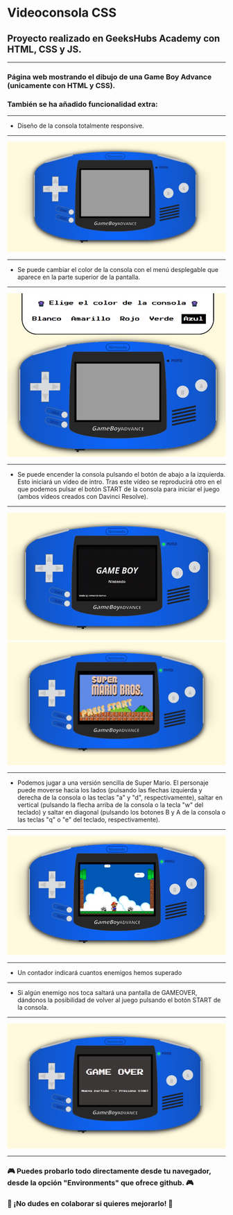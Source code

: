 # Videoconsola CSS

## Proyecto realizado en GeeksHubs Academy con HTML, CSS y JS.
***
### Página web mostrando el dibujo de una Game Boy Advance (unicamente con HTML y CSS).

### También se ha añadido funcionalidad extra:

***
* Diseño de la consola totalmente responsive.
***
![Diseño de la consola](/screenshots/1.jpg)

***
* Se puede cambiar el color de la consola con el menú desplegable que aparece en la parte superior de la pantalla.
***
![Selección de color](/screenshots/2.jpg)

***
* Se puede encender la consola pulsando el botón de abajo a la izquierda. Esto iniciará un vídeo de intro. Tras este vídeo se reproducirá otro en el que podemos pulsar el botón START de la consola para iniciar el juego (ambos vídeos creados con Davinci Resolve).
***
![Pantalla de inicio de la consola](/screenshots/3.jpg)
![Pantalla de inicio del juego](/screenshots/4.jpg)

***
* Podemos jugar a una versión sencilla de Super Mario. El personaje puede moverse hacia los lados (pulsando las flechas izquierda y derecha de la consola o las teclas "a" y "d", respectivamente), saltar en vertical (pulsando la flecha arriba de la consola o la tecla "w" del teclado) y saltar en diagonal (pulsando los botones B y A de la consola o las teclas "q" o "e" del teclado, respectivamente).

***
![Demo del juego](/screenshots/5.jpg)
***
* Un contador indicará cuantos enemigos hemos superado
***
* Si algún enemigo nos toca saltará una pantalla de GAMEOVER, dándonos la posibilidad de volver al juego pulsando el botón START de la consola.
***
![Pantalla de GAMEOVER](/screenshots/6.jpg)
***
### 🎮 Puedes probarlo todo directamente desde tu navegador, desde la opción "Environments" que ofrece github. 🎮

### 🚀 ¡No dudes en colaborar si quieres mejorarlo! 🚀
